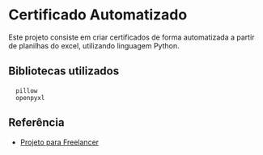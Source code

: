 # Certificado Automatizado

Este projeto consiste em criar certificados de forma automatizada a partir de planilhas do excel, utilizando linguagem Python.




## Bibliotecas utilizados

#### 

```
  pillow
  openpyxl
```


## Referência

 - [Projeto para Freelancer](https://www.youtube.com/watch?v=VwYqakOB4ow&t=274s)

